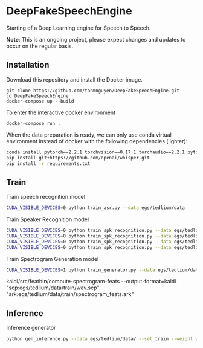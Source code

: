 # DeepFakeSpeechEngine
Starting of a Deep Learning engine for Speech to Speech. 

**Note**: This is an ongoing project, please expect changes and updates to occur on the regular basis. 

## Installation 
Download this repository and install the Docker image.
```
git clone https://github.com/tanmnguyen/DeepFakeSpeechEngine.git
cd DeepFakeSpeechEngine
docker-compose up --build
```
To enter the interactive docker environment
```
docker-compose run .
```

When the data preparation is ready, we can only use conda virtual environment instead of docker with the following dependencies (lighter):
```bash 
conda install pytorch==2.2.1 torchvision==0.17.1 torchaudio==2.2.1 pytorch-cuda=11.8 -c pytorch -c nvidia
pip install git+https://github.com/openai/whisper.git
pip install -r requirements.txt
```
## Train 
Train speech recognition model 
```bash 
CUDA_VISIBLE_DEVICES=0 python train_asr.py --data egs/tedlium/data 
```

Train Speaker Recognition model 
```bash 
CUDA_VISIBLE_DEVICES=0 python train_spk_recognition.py --data egs/tedlium/data/ --set train --start_spk_idx 0
CUDA_VISIBLE_DEVICES=0 python train_spk_recognition.py --data egs/tedlium/data/ --set train --start_spk_idx 150
CUDA_VISIBLE_DEVICES=0 python train_spk_recognition.py --data egs/tedlium/data/ --set train --start_spk_idx 732
CUDA_VISIBLE_DEVICES=0 python train_spk_recognition.py --data egs/tedlium/data/ --set train --start_spk_idx 800
```

Train Spectrogram Generation model 
```bash 
CUDA_VISIBLE_DEVICES=1 python train_generator.py --data egs/tedlium/data/ --set train --start_spk_idx 0 
```

kaldi/src/featbin/compute-spectrogram-feats --output-format=kaldi "scp:egs/tedlium/data/train/wav.scp" "ark:egs/tedlium/data/train/spectrogram_feats.ark"

## Inference 
Inference generator 
```bash 
python gen_inference.py --data egs/tedlium/data/ --set train --weight weights/gen/gen_model.pt
```